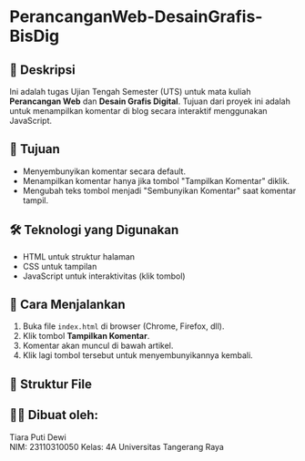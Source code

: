 # PerancanganWeb-DesainGrafis-BisDig

## 📌 Deskripsi
Ini adalah tugas Ujian Tengah Semester (UTS) untuk mata kuliah **Perancangan Web** dan **Desain Grafis Digital**. Tujuan dari proyek ini adalah untuk menampilkan komentar di blog secara interaktif menggunakan JavaScript.

## 🎯 Tujuan
- Menyembunyikan komentar secara default.
- Menampilkan komentar hanya jika tombol "Tampilkan Komentar" diklik.
- Mengubah teks tombol menjadi "Sembunyikan Komentar" saat komentar tampil.

## 🛠️ Teknologi yang Digunakan
- HTML untuk struktur halaman
- CSS untuk tampilan
- JavaScript untuk interaktivitas (klik tombol)

## 🚀 Cara Menjalankan
1. Buka file `index.html` di browser (Chrome, Firefox, dll).
2. Klik tombol **Tampilkan Komentar**.
3. Komentar akan muncul di bawah artikel.
4. Klik lagi tombol tersebut untuk menyembunyikannya kembali.

## 📁 Struktur File

## 👨‍🎓 Dibuat oleh:
Tiara Puti Dewi  
NIM: 23110310050 
Kelas: 4A 
Universitas Tangerang Raya
